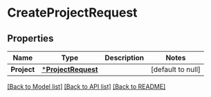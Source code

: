 # CreateProjectRequest

## Properties
Name | Type | Description | Notes
------------ | ------------- | ------------- | -------------
**Project** | [***ProjectRequest**](ProjectRequest.md) |  | [default to null]

[[Back to Model list]](../README.md#documentation-for-models) [[Back to API list]](../README.md#documentation-for-api-endpoints) [[Back to README]](../README.md)

